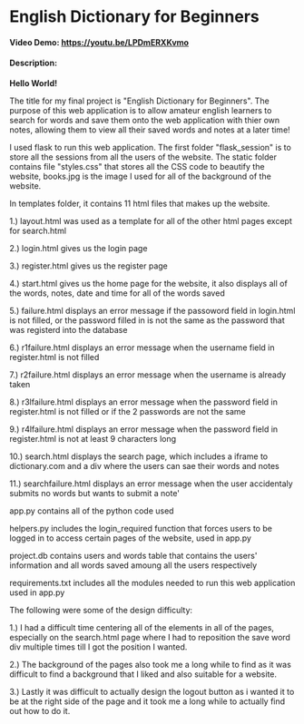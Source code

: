 # English Dictionary for Beginners
#### Video Demo:  https://youtu.be/LPDmERXKvmo
#### Description:

**Hello World!**


The title for my final project is "English Dictionary for Beginners". The purpose of this web application is to allow amateur english learners to search for words and save them onto the web application with thier own notes, allowing them to view all their saved words and notes at a later time!

I used flask to run this web application. The first folder "flask_session" is to store all the sessions from all the users of the website. The static folder contains file "styles.css" that stores all the CSS code to beautify the website, books.jpg is the image I used for all of the background of the website.


In templates folder, it contains 11 html files that makes up the website.

1.) layout.html was used as a template for all of the other html pages except for search.html

2.) login.html gives us the login page

3.) register.html gives us the register page

4.) start.html gives us the home page for the website, it also displays all of the words, notes, date and time for all of the words saved

5.) failure.html displays an error message if the passoword field in login.html is not filled, or the password filled in is not the same as the password that was registerd into the database

6.) r1failure.html displays an error message when the username field in register.html is not filled

7.) r2failure.html displays an error message when the username is already taken

8.) r3lfailure.html displays an error message when the password field in register.html is not filled or if the 2 passwords are not the same

9.) r4lfailure.html displays an error message when the password field in register.html is not at least 9 characters long

10.) search.html displays the search page, which includes a iframe to dictionary.com and a div where the users can sae their words and notes

11.) searchfailure.html displays an error message when the user accidentaly submits no words but wants to submit a note'


app.py contains all of the python code used

helpers.py includes the login_required function that forces users to be logged in to access certain pages of the website, used in app.py

project.db contains users and words table that contains the users' information and all words saved amoung all the users respectively

requirements.txt includes all the modules needed to run this web application used in app.py

The following were some of the design difficulty:

1.) I had a difficult time centering all of the elements in all of the pages, especially on the search.html page where I had to reposition the save word div multiple times till I got the position I wanted.

2.) The background of the pages also took me a long while to find as it was difficult to find a background that I liked and also suitable for a website.

3.) Lastly it was difficult to actually design the logout button as i wanted it to be at the right side of the page and it took me a long while to actually find out how to do it.
